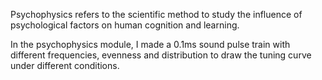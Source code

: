 Psychophysics refers to the scientific method to study the influence of psychological factors on human cognition and learning.

In the psychophysics module, I made a 0.1ms sound pulse train with different frequencies, evenness and distribution to draw the tuning curve under different conditions.
